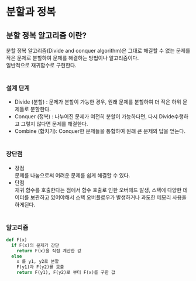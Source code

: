 # 분할과 정복

## 분할 정복 알고리즘 이란?

분할 정복 알고리즘(Divide and conquer algorithm)은 그대로 해결할 수 없는 문제를 작은 문제로 분할하여 문제를 해결하는 방법이나 알고리즘이다.<br>
일반적으로 재귀함수로 구현한다.
<br>
<br>

### 설계 단계

- Divide (분할) : 문제가 분할이 가능한 경우, 원래 문제를 분할하여 더 작은 하위 문제들로 분할한다.
- Conquer (정복) : 나누어진 문제가 여전히 분할이 가능하다면, 다시 Divide수행하고 그렇지 않다면 문제를 해결한다.
- Combine (합치기): Conquer한 문제들을 통합하여 원래 큰 문제의 답을 얻는다.
  <br><br>

### 장단점

- 장점 <br>
  문제를 나눔으로써 어려운 문제를 쉽게 해결할 수 있다.
- 단점 <br>
  재귀 함수를 호출한다는 점에서 함수 호출로 인한 오버헤드 발생, 스택에 다양한 데이터를 보관하고 있어야해서 스택 오버플로우가 발생하거나 과도한 메모리 사용을 하게된다.
  <br><br>

### 알고리즘

```python
def F(x)
  if F(x)의 문제가 간단
    return F(x)을 직접 계산한 값
  else
    x 를 y1, y2로 분할
    F(y1)과 F(y2)를 호출
    return F(y1), F(y2)로 부터 F(x)를 구한 값
```
